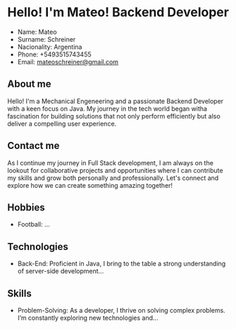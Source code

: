 # Hello! I'm Mateo! Backend Developer

* Name: Mateo
* Surname: Schreiner
* Nacionality: Argentina
* Phone: +5493515743455
* Email: mateoschreiner@gmail.com

## About me
Hello! I'm a Mechanical Engeneering and a passionate Backend Developer with a keen focus on Java. My journey in the tech world began witha  fascination for building solutions that not only perform efficiently but also deliver a compelling user experience.

## Contact me
As I continue my journey in Full Stack development, I am always on the lookout for collaborative projects and opportunities where I can contribute my skills and grow both personally and professionally. Let's connect and explore how we can create something amazing together!

## Hobbies
- Football: ...

## Technologies
- Back-End: Proficient in Java, I bring to the table a strong understanding of server-side development...

## Skills
- Problem-Solving: As a developer, I thrive on solving complex problems. I’m constantly exploring new technologies and...

